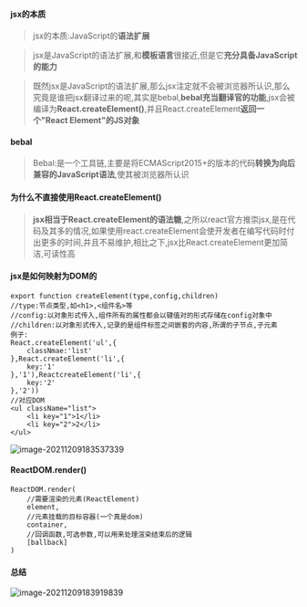 #### jsx的本质

> jsx的本质:JavaScript的**语法扩展**

> jsx是JavaScript的语法扩展,和**模板语言**很接近,但是它**充分具备JavaScript的能力**

> 既然jsx是JavaScript的语法扩展,那么jsx注定就不会被浏览器所认识,那么究竟是谁把jsx翻译过来的呢,其实是bebal,**bebal充当翻译官的功能**,jsx会被编译为**React.createElement()**,并且React.createElement**返回一个"React Element"的JS对象**

#### bebal

> Bebal:是一个工具链,主要是将ECMAScript2015+的版本的代码**转换为向后兼容的JavaScript语法**,使其被浏览器所认识

#### 为什么不直接使用React.createElement()

> **jsx相当于React.createElement的语法糖**,之所以react官方推崇jsx,是在代码及其多的情况,如果使用react.createElement会使开发者在编写代码时付出更多的时间,并且不易维护,相比之下,jsx比React.createElement更加简洁,可读性高

#### jsx是如何映射为DOM的

```react
export function createElement(type,config,children)
//type:节点类型,如<h1>,<组件名>等
//config:以对象形式传入,组件所有的属性都会以键值对的形式存储在config对象中
//children:以对象形式传入,记录的是组件标签之间嵌套的内容,所谓的子节点,子元素
例子:
React.createElement('ul',{
    classNmae:'list'
},React.createElement('li',{
    key:'1'
},'1'),ReactcreateElement('li',{
    key:'2'
},'2'))
//对应DOM
<ul className="list">
    <li key="1">1</li>
	<li key="2">2</li>
</ul>
```

![image-20211209183537339](C:\Users\Administrator\AppData\Roaming\Typora\typora-user-images\image-20211209183537339.png)

#### ReactDOM.render()

```react
ReactDOM.render(
    //需要渲染的元素(ReactElement)
	element,
    //元素挂载的目标容器(一个真是dom)
    container,
    //回调函数,可选参数,可以用来处理渲染结束后的逻辑
    [ballback]
)
```

#### 总结

![image-20211209183919839](C:\Users\Administrator\AppData\Roaming\Typora\typora-user-images\image-20211209183919839.png)



























































